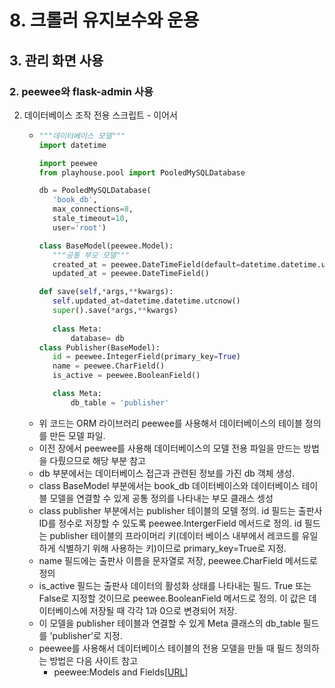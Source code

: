 # 8. 크롤러 유지보수와 운용
## 3. 관리 화면 사용
### 2. peewee와 flask-admin 사용 
2. 데이터베이스 조작 전용 스크립트 - 이어서
   - ```python
     """데이터베이스 모델"""
     import datetime

     import peewee
     from playhouse.pool import PooledMySQLDatabase

     db = PooledMySQLDatabase(
        'book_db',
        max_connections=8,
        stale_timeout=10,
        user='root')
     
     class BaseModel(peewee.Model):
        """공통 부모 모델"""
        created_at = peewee.DateTimeField(default=datetime.datetime.utcnow)
        updated_at = peewee.DateTimeField()

     def save(self,*args,**kwargs):
        self.updated_at=datetime.datetime.utcnow()
        super().save(*args,**kwargs)
        
        class Meta:
            database= db
     class Publisher(BaseModel):
        id = peewee.IntegerField(primary_key=True)
        name = peewee.CharField()
        is_active = peewee.BooleanField()

        class Meta:
            db_table = 'publisher'
     ```
   - 위 코드는 ORM 라이브러리 peewee를 사용해서 데이터베이스의 테이블 정의를 만든 모델 파일.
   - 이전 장에서 peewee를 사용해 데이터베이스의 모델 전용 파일을 만드는 방법을 다뤘으므로 해당 부분 참고
   - db 부분에서는 데이터베이스 접근과 관련된 정보를 가진 db 객체 생성.
   - class BaseModel 부분에서는 book_db 데이터베이스와 데이터베이스 테이블 모델을 연결할 수 있게 공통 정의를 나타내는 부모 클래스 셍성
   - class publisher 부분에서는 publisher 테이블의 모델 정의. id 필드는 출판사 ID를 정수로 저장할 수 있도록 peewee.IntergerField 메서드로 정의. id 필드는 publisher 테이블의 프라이머리 키(데이터 베이스 내부에서 레코드를 유일하게 식별하기 위해 사용하는 키)이므로 primary_key=True로 지정.
   - name 필드에는 출판사 이름을 문자열로 저장, peewee.CharField 메서드로 정의
   - is_active 필드는 출판사 데이터의 활성화 상태를 나타내는 필드. True 또는 False로 지정할 것이므로 peewee.BooleanField 메서드로 정의. 이 값은 데이터베이스에 저장될 때 각각 1과 0으로 변경되어 저장.
   - 이 모델을 publisher 테이블과 연결할 수 있게 Meta 클래스의 db_table 필드를 'publisher'로 지정.
   - peewee를 사용해서 데이터베이스 테이블의 전용 모델을 만들 때 필드 정의하는 방법은 다음 사이트 참고
     - peewee:Models and Fields[[URL](http://docs.peewee-orm.com/en/latest/peewee/models.html)]